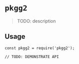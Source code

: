 # `pkgg2`

> TODO: description

## Usage

```
const pkgg2 = require('pkgg2');

// TODO: DEMONSTRATE API
```
